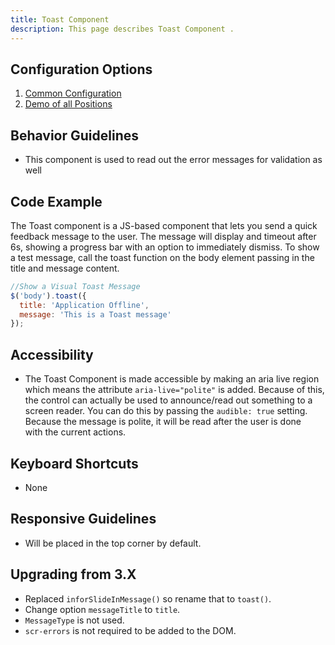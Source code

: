 ```yaml
---
title: Toast Component
description: This page describes Toast Component .
---
```


## Configuration Options

1. [Common Configuration]( ../components/toast/example-index)
1. [Demo of all Positions]( ../components/toast/example-positions)

## Behavior Guidelines

- This component is used to read out the error messages for validation as well

## Code Example

The Toast component is a JS-based component that lets you send a quick feedback message to the user. The message will display and timeout after 6s, showing a progress bar with an option to immediately dismiss. To show a test message, call the toast function on the body element passing in the title and message content.

```javascript
//Show a Visual Toast Message
$('body').toast({
  title: 'Application Offline',
  message: 'This is a Toast message'
});
```

## Accessibility

- The Toast Component is made accessible by making an aria live region which means the attribute `aria-live="polite"` is added. Because of this, the control can actually be used to announce/read out something to a screen reader. You can do this by passing the `audible: true` setting. Because the message is polite, it will be read after the user is done with the current actions.

## Keyboard Shortcuts

- None

## Responsive Guidelines

- Will be placed in the top corner by default.

## Upgrading from 3.X

- Replaced `inforSlideInMessage()` so rename that to `toast()`.
- Change option `messageTitle` to `title`.
- `MessageType` is not used.
- `scr-errors` is not required to be added to the DOM.
